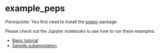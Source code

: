 # example_peps

*Prerequisite:* You first need to install the [peppy](http://github.com/pepkit/peppy) package.

Please check out the Jupyter notebooks to see how to run these examples:

* [Basic tutorial](tutorial.ipynb)
* [Sample subannotation](subannotation.ipynb)
